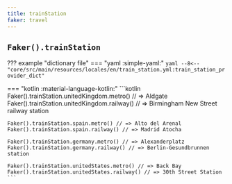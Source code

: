 ```yaml
---
title: trainStation
faker: travel
---
```


## `Faker().trainStation`

??? example "dictionary file"
    === "yaml :simple-yaml:"
        ```yaml
        --8<-- "core/src/main/resources/locales/en/train_station.yml:train_station_provider_dict"
        ```


=== "kotlin :material-language-kotlin:"
    ```kotlin
    Faker().trainStation.unitedKingdom.metro() // => Aldgate
    Faker().trainStation.unitedKingdom.railway() // => Birmingham New Street railway station

    Faker().trainStation.spain.metro() // => Alto del Arenal
    Faker().trainStation.spain.railway() // => Madrid Atocha

    Faker().trainStation.germany.metro() // => Alexanderplatz
    Faker().trainStation.germany.railway() // => Berlin-Gesundbrunnen station

    Faker().trainStation.unitedStates.metro() // => Back Bay
    Faker().trainStation.unitedStates.railway() // => 30th Street Station
    ```

